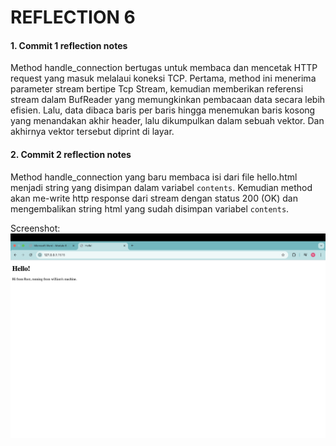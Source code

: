 # REFLECTION 6

#### 1. Commit 1 reflection notes
Method handle_connection bertugas untuk membaca dan mencetak HTTP request yang masuk melalaui koneksi TCP. Pertama, method ini menerima parameter stream bertipe Tcp Stream, kemudian memberikan referensi stream dalam BufReader yang memungkinkan pembacaan data secara lebih efisien. Lalu, data dibaca baris per baris hingga menemukan baris kosong yang menandakan akhir header, lalu dikumpulkan dalam sebuah vektor. Dan akhirnya vektor tersebut diprint di layar.

#### 2. Commit 2 reflection notes
Method handle_connection yang baru membaca isi dari file hello.html menjadi string yang disimpan dalam variabel `contents`. Kemudian method akan me-write http response dari stream dengan status 200 (OK) dan mengembalikan string html yang sudah disimpan variabel `contents`.

Screenshot:
![Commit 2 screen capture](/assets/images/commit2.png)